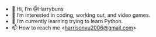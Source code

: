 - 👋 Hi, I’m @Harrybuns
- 👀 I’m interested in coding, working out, and video games. 
- 🌱 I’m currently learning trying to learn Python.
- 📫 How to reach me <<harrisonyu2006@gmail.com>>
